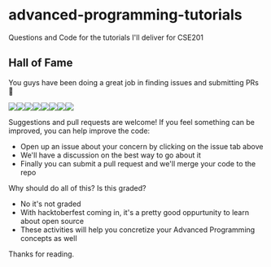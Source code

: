 # advanced-programming-tutorials
Questions and Code for the tutorials I'll deliver for CSE201

## Hall of Fame
You guys have been doing a great job in finding issues and submitting PRs 🤗  


[![](https://sourcerer.io/fame/rohanrajpal/rohanrajpal/advanced-programming-tutorials/images/0)](https://sourcerer.io/fame/rohanrajpal/rohanrajpal/advanced-programming-tutorials/links/0)[![](https://sourcerer.io/fame/rohanrajpal/rohanrajpal/advanced-programming-tutorials/images/1)](https://sourcerer.io/fame/rohanrajpal/rohanrajpal/advanced-programming-tutorials/links/1)[![](https://sourcerer.io/fame/rohanrajpal/rohanrajpal/advanced-programming-tutorials/images/2)](https://sourcerer.io/fame/rohanrajpal/rohanrajpal/advanced-programming-tutorials/links/2)[![](https://sourcerer.io/fame/rohanrajpal/rohanrajpal/advanced-programming-tutorials/images/3)](https://sourcerer.io/fame/rohanrajpal/rohanrajpal/advanced-programming-tutorials/links/3)[![](https://sourcerer.io/fame/rohanrajpal/rohanrajpal/advanced-programming-tutorials/images/4)](https://sourcerer.io/fame/rohanrajpal/rohanrajpal/advanced-programming-tutorials/links/4)[![](https://sourcerer.io/fame/rohanrajpal/rohanrajpal/advanced-programming-tutorials/images/5)](https://sourcerer.io/fame/rohanrajpal/rohanrajpal/advanced-programming-tutorials/links/5)[![](https://sourcerer.io/fame/rohanrajpal/rohanrajpal/advanced-programming-tutorials/images/6)](https://sourcerer.io/fame/rohanrajpal/rohanrajpal/advanced-programming-tutorials/links/6)[![](https://sourcerer.io/fame/rohanrajpal/rohanrajpal/advanced-programming-tutorials/images/7)](https://sourcerer.io/fame/rohanrajpal/rohanrajpal/advanced-programming-tutorials/links/7)

Suggestions and pull requests are welcome!
If you feel something can be improved, you can help improve the code:
- Open up an issue about your concern by clicking on the issue tab above
- We'll have a discussion on the best way to go about it 
- Finally you can submit a pull request and we'll merge your code to the repo 

Why should do all of this? Is this graded?
- No it's not graded
- With hacktoberfest coming in, it's a pretty good oppurtunity to learn about open source
- These activities will help you concretize your Advanced Programming concepts as well

Thanks for reading.
